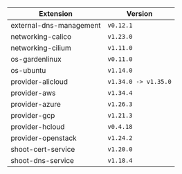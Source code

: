 | Extension      |  Version | 
| ----------- | ----------- |
|external-dns-management|```v0.12.1```|
|networking-calico|```v1.23.0```|
|networking-cilium|```v1.11.0```|
|os-gardenlinux|```v0.11.0```|
|os-ubuntu|```v1.14.0```|
|provider-alicloud|```v1.34.0 -> v1.35.0```|
|provider-aws|```v1.34.4```|
|provider-azure|```v1.26.3```|
|provider-gcp|```v1.21.3```|
|provider-hcloud|```v0.4.18```|
|provider-openstack|```v1.24.2```|
|shoot-cert-service|```v1.20.0```|
|shoot-dns-service|```v1.18.4```|

